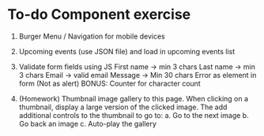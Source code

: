 

# To-do Component exercise

1. Burger Menu / Navigation for mobile devices
2. Upcoming events (use JSON file) and load in upcoming events list
3. Validate form fields using JS
  First name -> min 3 chars
  Last name -> min 3 chars
  Email -> valid email
  Message -> Min 30 chars
  Error as element in form (Not as alert)
  BONUS: Counter for character count

4. (Homework) Thumbnail image gallery to this page. When clicking on a thumbnail, display a large version of the clicked image. The add additional controls to the thumbnail to go to:
  a. Go to the next image
  b. Go back an image
  c. Auto-play the gallery